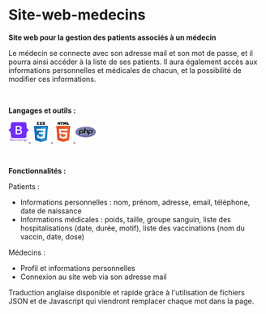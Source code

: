 # Site-web-medecins

**Site web pour la gestion des patients associés à un médecin**

Le médecin se connecte avec son adresse mail et son mot de passe, et il pourra ainsi accéder à la liste de ses patients. 
Il aura également accès aux informations personnelles et médicales de chacun, et la possibilité de modifier ces informations.


<br>

**Langages et outils :**
<p align="left">
<a href="https://getbootstrap.com" target="_blank"> <img src="https://raw.githubusercontent.com/devicons/devicon/master/icons/bootstrap/bootstrap-plain-wordmark.svg" alt="bootstrap" width="40" height="40"/> 
  </a> <a href="https://www.w3schools.com/css/" target="_blank"> <img src="https://raw.githubusercontent.com/devicons/devicon/master/icons/css3/css3-original-wordmark.svg" alt="css3" width="40" height="40"/> 
  </a> <a href="https://www.w3.org/html/" target="_blank"> <img src="https://raw.githubusercontent.com/devicons/devicon/master/icons/html5/html5-original-wordmark.svg" alt="html5" width="40" height="40"/> </a> 
  <a href="https://www.php.net" target="_blank"> <img src="https://raw.githubusercontent.com/devicons/devicon/master/icons/php/php-original.svg" alt="php" width="40" height="40"/> </a> 
</p>
  
<br>
    
**Fonctionnalités :**

Patients :
* Informations personnelles : nom, prénom, adresse, email, téléphone, date de naissance
* Informations médicales : poids, taille, groupe sanguin, liste des hospitalisations (date, durée, motif), liste des vaccinations (nom du vaccin, date, dose)

Médecins :
* Profil et informations personnelles
* Connexion au site web via son adresse mail
 
 
Traduction anglaise disponible et rapide grâce à l'utilisation de fichiers JSON et de Javascript qui viendront remplacer chaque mot dans la page.
